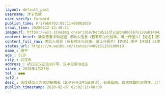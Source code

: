 ```yaml
---
layout: default_post
username: 沐子代黛
user_verify: forward
publish_time: FriFeb0702:02:11+08002020
crawl_time: 20200212-12:40:51
imageurl: https://wx3.sinaimg.cn/orj360/bec9512dly1gbn80ol87uj20u014042u.jpg,https://wx1.sinaimg.cn/orj360/bec9512dly1gbn80pcsbnj20u0140djy.jpg,https://wx1.sinaimg.cn/orj360/bec9512dly1gbn80puxuij20u0140n1p.jpg,https://wx2.sinaimg.cn/orj360/bec9512dly1gbn80qeym1j20u01400x3.jpg,https://wx3.sinaimg.cn/orj360/bec9512dly1gbn80r41nsj20u014010d.jpg,https://wx4.sinaimg.cn/orj360/bec9512dly1gbn80rwla6j20u0140gtr.jpg
content_brief: 肺炎患者求助超话 求助人信息（若有相关化验单，请上传图片）【姓名】唐平【年龄】51岁【所在城市】武汉市【所在小区、社区】硚口区汉正街107号，汉中街劳动社区【患病时间】2020年1月27号【联系方式】●●●【其他紧急联系人】【病情描述】高度疑似且为密切接触者（其子已于2月5日确 ...全文
content_full_raw: 求助人信息（若有相关化验单，请上传图片）【姓名】唐平【年龄】51岁【所在城市】武汉市【所在小区、社区】硚口区汉正街107号，汉中街劳动社区【患病时间】2020年1月27号【联系方式】●●●【其他紧急联系人】【病情描述】高度疑似且为密切接触者（其子已于2月5日确诊）。有基础病。首次核酸检测阴性，CT显示双肺散在斑片状感染，双侧胸膜增厚粘连，严重胸闷且呼吸困难，持续高热，呕吐，多次休克。多次就医后无好转，且严重恶化。目前独自一人卧床在家，难以自理，出行困难，不便就医。人命关天，危在旦夕，急求帮助。急急急！！！！
status_url: https://m.weibo.cn/status/4469151156100919
name_: 唐平
age_: 51岁
city_: 武汉市
address_: 硚口区汉正街107号，汉中街劳动社区
since_: 2020年1月27号
tel_: ●●●
tel2_: 
desc_: 高度疑似且为密切接触者（其子已于2月5日确诊）。有基础病。首次核酸检测阴性，CT显示双肺散在斑片状感染，双侧胸膜增厚粘连，严重胸闷且呼吸困难，持续高热，呕吐，多次休克。多次就医后无好转，且严重恶化。目前独自一人卧床在家，难以自理，出行困难，不便就医。人命关天，危在旦夕，急求帮助。急急急！！！！
publish_timestamp: 2020-02-07 02:02:11+08:00
---
```

